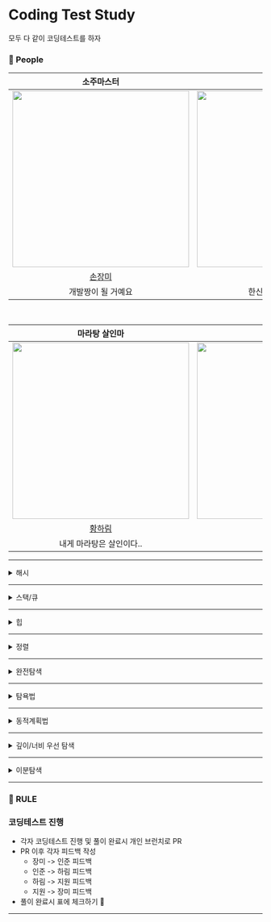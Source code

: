 # Coding Test Study
모두 다 같이 코딩테스트를 하자

### 🙆 People

<div align="center">

|  소주마스터  |  알콜 킬러   |  의정부핵꿀밤 |
| :----------------: | :----------------: |  :----------------: |
|<img src="https://avatars.githubusercontent.com/u/71416769?v=4" height="350" width="350"/>|<img src="https://avatars.githubusercontent.com/u/50690859?v=4"  height="350" width="350"/>| <img src="https://avatars.githubusercontent.com/u/79418036?v=4" height="350" width="350"/> |
|[손장미](https://github.com/sonrose)|[황인준](https://github.com/InJun2)|[염지원](https://github.com/xx10222) |
|개발짱이 될 거예요|한신대 16학번 최약체|👑퀸벨로퍼👑|

<br>

|  마라탕 살인마  | | |
| :----------------: | :----------------: |  :----------------: |
|<img src="https://avatars.githubusercontent.com/u/76032947?v=4" height="350" width="350"/> | <img src="https://avatars.githubusercontent.com/u/61265675?v=4" height="350" width="350"/> |<img src="https://avatars.githubusercontent.com/u/108856498?v=4" height="350" width="350"/>|
|[황하림](https://github.com/HwangHarim)|[이상호](https://github.com/LSH-3016)|[이상호](https://github.com/LSH-3016)|[김기현](https://github.com/KimKiHyun0206)|
|내게 마라탕은 살인이다..| | |

</div>
  
---

<details>
<summary>해시</summary>
<div markdown="1">
<br>

|문제|손장미|황인준|황하림|염지원|
|:--------:|:---:|:---:|:---:|:---:|
|폰켓몬|||||
|완수하지 못한 선수|||||
|전화번호 목록|||||
|위장||🔵|||
|베스트 앨범|||||

  
</div>
</details>

---
<details>
<summary>스택/큐</summary>
<div markdown="1">
<br>

|문제|손장미|황인준|황하림|염지원|
|:--------:|:---:|:---:|:---:|:---:|
|같은 숫자는 싫어||🔵|||
|기능개발||🔵|||
|올바른 괄호||🔵|||
|프린터||🔵|||
|다리를 지나는 트럭||🔵|||  
|주식가격||🔵|||

  
</div>
</details>

---
<details>
<summary>힙</summary>
<div markdown="1">
<br>

|문제|손장미|황인준|황하림|염지원|
|:--------:|:---:|:---:|:---:|:---:|
|더 맵게||🔵|||
|디스크 컨트롤러||🔵|||
|이중 우선순위 큐||🔵|||

</div>
</details>

---
<details>
<summary>정렬</summary>
<div markdown="1">
<br>

|문제|손장미|황인준|황하림|염지원|
|:--------:|:---:|:---:|:---:|:---:|
|K번째 수|||||
|가장 큰 수||🔵|||
|H-Index||🔵|||

</div>
</details>

---
<details>
<summary>완전탐색</summary>
<div markdown="1">
<br>

|문제|손장미|황인준|황하림|염지원|
|:--------:|:---:|:---:|:---:|:---:|
|최소 직사각형||🔵|||
|모의고사||🔵|||
|소수 찾기||🔵|||
|카펫||🔵|||
|피로도||🔵|||
|전력망을 둘로 나누기||🔵|||
|모음사전|||||

</div>
</details>

---

<details>
<summary>탐욕법</summary>
<div markdown="1">
<br>

|문제|손장미|황인준|황하림|염지원|
|:--------:|:---:|:---:|:---:|:---:|
||||||
||||||
||||||


</div>
</details>

---

<details>
<summary>동적계획법</summary>
<div markdown="1">
<br>

|문제|손장미|황인준|황하림|염지원|
|:--------:|:---:|:---:|:---:|:---:|
||||||
||||||
||||||

</div>
</details>

---

<details>
<summary>깊이/너비 우선 탐색</summary>
<div markdown="1">
<br>

|문제|손장미|황인준|황하림|염지원|
|:--------:|:---:|:---:|:---:|:---:|
||||||
||||||
||||||

</div>
</details>

---


<details>
<summary>이분탐색</summary>
<div markdown="1">
<br>

|문제|손장미|황인준|황하림|염지원|
|:--------:|:---:|:---:|:---:|:---:|
||||||
||||||
||||||


</div>
</details>

---

### 🤙 RULE

### 코딩테스트 진행
- 각자 코딩테스트 진행 및 풀이 완료시 개인 브런치로 PR
- PR 이후 각자 피드백 작성
  - 장미 -> 인준 피드백
  - 인준 -> 하림 피드백
  - 하림 -> 지원 피드백
  - 지원 -> 장미 피드백
- 풀이 완료시 표에 체크하기 🔵
---
